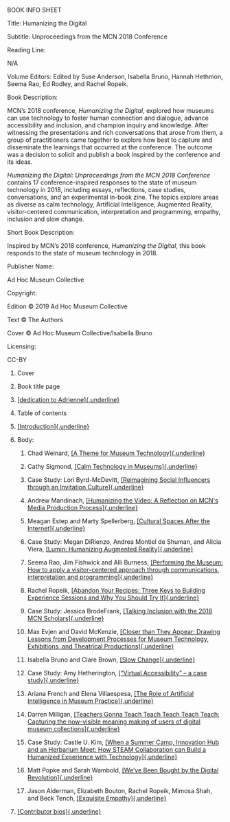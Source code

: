 BOOK INFO SHEET

Title: Humanizing the Digital

Subtitle: Unproceedings from the MCN 2018 Conference

Reading Line:

N/A

Volume Editors: Edited by Suse Anderson, Isabella Bruno, Hannah Hethmon, Seema Rao, Ed Rodley, and Rachel Ropeik.

Book Description:

MCN’s 2018 conference, *Humanizing the Digital*, explored how museums can use technology to foster human connection and dialogue, advance accessibility and inclusion, and champion inquiry and knowledge. After witnessing the presentations and rich conversations that arose from them, a group of practitioners came together to explore how best to capture and disseminate the learnings that occurred at the conference. The outcome was a decision to solicit and publish a book inspired by the conference and its ideas.

*Humanizing the Digital: Unproceedings from the MCN 2018 Conference* contains 17 conference-inspired responses to the state of museum technology in 2018, including essays, reflections, case studies, conversations, and an experimental in-book zine. The topics explore areas as diverse as calm technology, Artificial Intelligence, Augmented Reality, visitor-centered communication, interpretation and programming, empathy, inclusion and slow change.

Short Book Description:

Inspired by MCN’s 2018 conference, *Humanizing the Digital*, this book responds to the state of museum technology in 2018.

Publisher Name:

Ad Hoc Museum Collective

Copyright:

Edition © 2019 Ad Hoc Museum Collective

Text © The Authors

Cover © Ad Hoc Museum Collective/Isabella Bruno

Licensing:

CC-BY

1.  Cover

2.  Book title page

3.  [[dedication to Adrienne]{.underline}](https://docs.google.com/document/d/1ONolFpoxzdQ__kO3cRKiOeQrjIivepwSzIJyG_jUCyY/edit?usp=sharing)

4.  Table of contents

5.  [[Introduction]{.underline}](https://docs.google.com/document/d/1Ya0NOw6_ilxUzVkZi00FsNC5PouNWxInJ3FIkfNPR_A/edit?usp=sharing)

6.  Body:

    1.  Chad Weinard, [[A Theme for Museum Technology]{.underline}](https://drive.google.com/file/d/1HYj5g9nYETcHUg6h6qLSyr7mDJ_vA2iv/view?usp=sharing)

    2.  Cathy Sigmond, [[Calm Technology in Museums]{.underline}](https://drive.google.com/file/d/0B4JWtOnzyALDVXFFTFpMN3g2S2pkdnk3YUxLRnZmMkFfY1Vz/view?usp=sharing)

    3.  Case Study: Lori Byrd-McDevitt, [[Reimagining Social Influencers through an Invitation Culture]{.underline}](https://drive.google.com/file/d/0B39uP3qR1tSJUzhsVk42ejNMMEdYZk1RLS0zTk5JNmZqalJ3/view?usp=sharing)

    4.  Andrew Mandinach, [[Humanizing the Video: A Reflection on MCN's Media Production Process]{.underline}](https://drive.google.com/file/d/0B4JWtOnzyALDT0YycFNMMWlrTnl3NF9yVW1fMGpqbFFXVG9V/view?usp=sharing)

    5.  Meagan Estep and Marty Spellerberg, [[Cultural Spaces After the Internet]{.underline}](https://drive.google.com/file/d/0B4JWtOnzyALDZ3luc2FGTVZreFFSNlcyMUktdUNvTmNzLUVR/view?usp=sharing)

    6.  Case Study: Megan DiRienzo, Andrea Montiel de Shuman, and Alicia Viera, [[Lumin: Humanizing Augmented Reality]{.underline}](https://drive.google.com/file/d/0B4JWtOnzyALDNmQzOFZ4bDJGTU4zZkk1YWhYc25TbTdDRnpj/view?usp=sharing)

    7.  Seema Rao, Jim Fishwick and Alli Burness, [[Performing the Museum: How to apply a visitor-centered approach through communications, interpretation and programming]{.underline}](https://drive.google.com/drive/folders/1HWmjQtnBxjjSwyUx5ErRGrZCCUWFJZHv?usp=sharing)

    8.  Rachel Ropeik, [[Abandon Your Recipes: Three Keys to Building Experience Sessions and Why You Should Try It]{.underline}](https://drive.google.com/file/d/16DRVM1YKbtwm1PRJfkMtHcncb7dHDtDd/view?usp=sharing)

    9.  Case Study: Jessica BrodeFrank, [[Talking Inclusion with the 2018 MCN Scholars]{.underline}](https://drive.google.com/file/d/12Kw4iGVW70XjAqZThe9d2Ox_sd1LCv7f/view?usp=sharing)

    10. Max Evjen and David McKenzie, [[Closer than They Appear: Drawing Lessons from Development Processes for Museum Technology, Exhibitions, and Theatrical Productions]{.underline}](https://drive.google.com/file/d/1IK6mOZ-6lJdhWuTK2kSXHbNMhwroq7jp/view?usp=sharing)

    11. Isabella Bruno and Clare Brown, [[Slow Change]{.underline}](https://drive.google.com/file/d/1bATUA4ZVxAuhYZL8iRSd8_gZSHl8jH_b/view?usp=sharing)

    12. Case Study: Amy Hetherington, [[“Virtual Accessibility” – a case study]{.underline}](https://drive.google.com/drive/folders/1J9EBagMzsQIwSAK1fTqJZNjO0MU29qdC?usp=sharing)

    13. Ariana French and Elena Villaespesa, [[The Role of Artificial Intelligence in Museum Practice]{.underline}](https://drive.google.com/drive/folders/166agwCzWzZMOG8qu678HBKrfjTy1q1Yj?usp=sharing)

    14. Darren Milligan, [[Teachers Gonna Teach Teach Teach Teach Teach: Capturing the now-visible meaning making of users of digital museum collections]{.underline}](https://drive.google.com/drive/folders/1C980wYL5rgVBTuGNfS7RpZWUmVlEKT0v?usp=sharing)

    15. Case Study: Castle U. Kim, [[When a Summer Camp, Innovation Hub and an Herbarium Meet: How STEAM Collaboration can Build a Humanized Experience with Technology]{.underline}](https://drive.google.com/file/d/0B4JWtOnzyALDX1ROTGh0T2xsT2pyYjdJaDI5V2o1MHZESmdr/view?usp=sharing)

    16. Matt Popke and Sarah Wambold, [[We’ve Been Bought by the Digital Revolution]{.underline}](https://drive.google.com/file/d/1GFpZb4Sj9VnuY_L5AvwLgUiXaHH3S3w0/view?usp=sharing)

    17. Jason Alderman, Elizabeth Bouton, Rachel Ropeik, Mimosa Shah, and Beck Tench, [[Exquisite Empathy]{.underline}](https://drive.google.com/drive/folders/1rA6oV5KpozNvFV0FiMa7FgZKIUAioykR?usp=sharing)

7.  [[Contributor bios]{.underline}](https://docs.google.com/document/d/1N_hllLIrwm0ij14hVkf8rxhq15lmd9l_2EVKVajvVmQ/edit)
